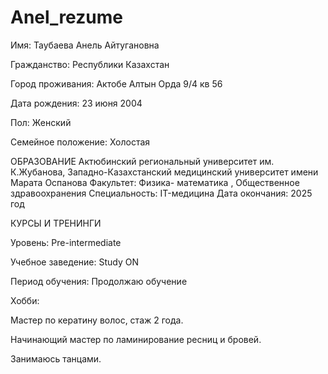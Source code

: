 # Anel_rezume
Имя: Таубаева Анель Айтугановна

 Гражданство: Республики Казахстан

 Город проживания: Актобе Алтын Орда 9/4 кв 56 

 Дата рождения: 23 июня 2004 
 
 Пол: Женский

 Семейное положение: Холостая

ОБРАЗОВАНИЕ
Актюбинский региональный университет им. К.Жубанова,
Западно-Казахстанский
медицинский университет имени Марата Оспанова
Факультет: Физика- математика , Общественное здравоохранения
Специальность: IT-медицина
Дата окончания: 2025 год

КУРСЫ И ТРЕНИНГИ

Уровень: Pre-intermediate

Учебное заведение: Study ON

Период обучения: Продолжаю обучение

 Хобби:
 
 Мастер по кератину волос, стаж 2 года.
 
 Начинающий мастер по ламинирование ресниц и бровей.
 
 Занимаюсь танцами.
